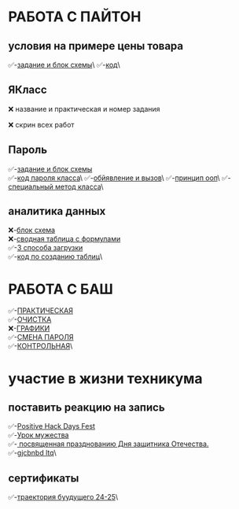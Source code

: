 

# РАБОТА С ПАЙТОН

## условия на примере цены товара
✅-[задание и блок схемы](https://colab.research.google.com/drive/1WNwT9bGfW-FqdOiC7pQDgyhSKwDpWnP_#scrollTo=_)\
✅-[код](https://colab.research.google.com/drive/1WNwT9bGfW-FqdOiC7pQDgyhSKwDpWnP_#scrollTo=_)\
## ЯКласс
❌ название и практическая и номер задания

❌ скрин всех работ
## Пароль
✅-[задание и блок схемы](https://colab.research.google.com/drive/1WNwT9bGfW-FqdOiC7pQDgyhSKwDpWnP_#scrollTo=PmN3QhSvksE8&line=2&uniqifier=1)\
✅-[код пароля класса](https://colab.research.google.com/drive/1WNwT9bGfW-FqdOiC7pQDgyhSKwDpWnP_#scrollTo=_)\
✅-[обйявление и вызов](https://colab.research.google.com/drive/1WNwT9bGfW-FqdOiC7pQDgyhSKwDpWnP_#scrollTo=_)\
✅-[принцип ооп](https://colab.research.google.com/drive/1WNwT9bGfW-FqdOiC7pQDgyhSKwDpWnP_#scrollTo=_)\
✅-[специальный метод класса](https://colab.research.google.com/drive/1WNwT9bGfW-FqdOiC7pQDgyhSKwDpWnP_#scrollTo=SvsVaxeCwKL6)\
## аналитика данных
❌-[блок схема]()\
❌-[сводная таблица с формулами]()\
✅-[3 способа загрузки](https://colab.research.google.com/drive/1WNwT9bGfW-FqdOiC7pQDgyhSKwDpWnP_#scrollTo=RAyURv3D7x67)\
✅-[код по созданию таблиц](https://colab.research.google.com/drive/1WNwT9bGfW-FqdOiC7pQDgyhSKwDpWnP_#scrollTo=tUYJkpnXHQ_R&line=1&uniqifier=1)\

# РАБОТА С БАШ
✅-[ПРАКТИЧЕСКАЯ](https://docs.google.com/document/d/1hJ3YZKQS4VTm6JuT39jealr8JwghFM8I1ZfX441EezQ/edit?tab=t.0#heading=h.dyqbv5d8lbbf)\
✅-[ОЧИСТКА](https://docs.google.com/document/d/1rjwIn92fb9b9Za4sYQEHbKwdymcslAIq2ISGoWx7k1I/edit?tab=t.0)\
❌-[ГРАФИКИ]()\
✅-[СМЕНА ПАРОЛЯ](https://docs.google.com/document/d/1rKgYll25eRybkVRREBXri443TdkRZ2V6H67yg6WasSA/edit?tab=t.0)\
✅-[КОНТРОЛЬНАЯ](https://docs.google.com/document/d/11o-FacHRvhjqs5DDVsb_tNKt0exeO1k_8CdQIW8xit8/edit?tab=t.0)\


# участие в жизни техникума

## поставить реакцию на запись 
✅-[Positive Hack Days Fest](https://t.me/luberteh/6969)\
✅-[Урок мужества](https://t.me/luberteh/6650)\
✅-[ посвященная празднованию Дня защитника Отечества.](https://t.me/luberteh/5949)\
✅-[gjcbnbd ltq](https://docs.google.com/document/d/1wLc6LF_d-14Tx4bEK2nIKP5RtzoItOcGUztPPDMwQjQ/edit?usp=sharing)\

## сертификаты
✅-[траектория буудущего 24-25](https://drive.google.com/drive/folders/1Fc3k6wxpRzoBx0ANe0N7GGm7V6HuVs5Q?usp=drive_link)\
